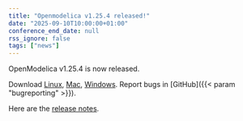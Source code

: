 ```yaml
---
title: "Openmodelica v1.25.4 released!"
date: "2025-09-10T10:00:00+01:00"
conference_end_date: null
rss_ignore: false
tags: ["news"]
---
```


OpenModelica v1.25.4 is now released.

Download [Linux](/download/download-linux/), [Mac](/download/download-mac/), [Windows](/download/download-windows/). Report bugs in [GitHub]({{< param "bugreporting" >}}).

Here are the [release notes](https://github.com/OpenModelica/OpenModelica/releases/tag/v1.25.4).

